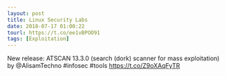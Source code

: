 ```yaml
---
layout: post
title: Linux Security Labs
date: 2018-07-17 01:00:22
tourl: https://t.co/ee1vBPOO91
tags: [Exploitation]
---
```

New release: ATSCAN 13.3.0 (search (dork) scanner for mass exploitation) by @AlisamTechno #infosec #tools https://t.co/Z9oXAqFyTR
